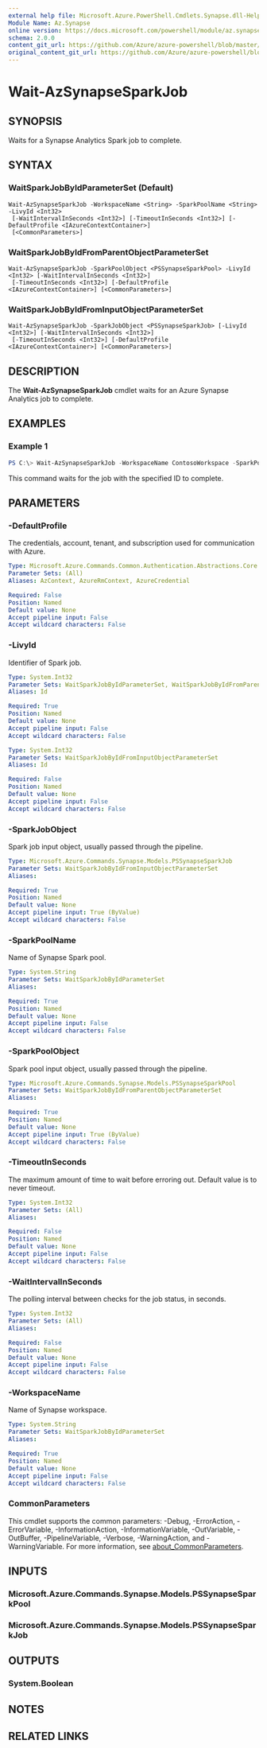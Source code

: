```yaml
---
external help file: Microsoft.Azure.PowerShell.Cmdlets.Synapse.dll-Help.xml
Module Name: Az.Synapse
online version: https://docs.microsoft.com/powershell/module/az.synapse/wait-azsynapsesparkjob
schema: 2.0.0
content_git_url: https://github.com/Azure/azure-powershell/blob/master/src/Synapse/Synapse/help/Wait-AzSynapseSparkJob.md
original_content_git_url: https://github.com/Azure/azure-powershell/blob/master/src/Synapse/Synapse/help/Wait-AzSynapseSparkJob.md
---
```


# Wait-AzSynapseSparkJob

## SYNOPSIS
Waits for a Synapse Analytics Spark job to complete.

## SYNTAX

### WaitSparkJobByIdParameterSet (Default)
```
Wait-AzSynapseSparkJob -WorkspaceName <String> -SparkPoolName <String> -LivyId <Int32>
 [-WaitIntervalInSeconds <Int32>] [-TimeoutInSeconds <Int32>] [-DefaultProfile <IAzureContextContainer>]
 [<CommonParameters>]
```

### WaitSparkJobByIdFromParentObjectParameterSet
```
Wait-AzSynapseSparkJob -SparkPoolObject <PSSynapseSparkPool> -LivyId <Int32> [-WaitIntervalInSeconds <Int32>]
 [-TimeoutInSeconds <Int32>] [-DefaultProfile <IAzureContextContainer>] [<CommonParameters>]
```

### WaitSparkJobByIdFromInputObjectParameterSet
```
Wait-AzSynapseSparkJob -SparkJobObject <PSSynapseSparkJob> [-LivyId <Int32>] [-WaitIntervalInSeconds <Int32>]
 [-TimeoutInSeconds <Int32>] [-DefaultProfile <IAzureContextContainer>] [<CommonParameters>]
```

## DESCRIPTION
The **Wait-AzSynapseSparkJob** cmdlet waits for an Azure Synapse Analytics job to complete.

## EXAMPLES

### Example 1
```powershell
PS C:\> Wait-AzSynapseSparkJob -WorkspaceName ContosoWorkspace -SparkPoolName ContosoSparkPool -LivyId 324
```

This command waits for the job with the specified ID to complete.

## PARAMETERS

### -DefaultProfile
The credentials, account, tenant, and subscription used for communication with Azure.

```yaml
Type: Microsoft.Azure.Commands.Common.Authentication.Abstractions.Core.IAzureContextContainer
Parameter Sets: (All)
Aliases: AzContext, AzureRmContext, AzureCredential

Required: False
Position: Named
Default value: None
Accept pipeline input: False
Accept wildcard characters: False
```

### -LivyId
Identifier of Spark job.

```yaml
Type: System.Int32
Parameter Sets: WaitSparkJobByIdParameterSet, WaitSparkJobByIdFromParentObjectParameterSet
Aliases: Id

Required: True
Position: Named
Default value: None
Accept pipeline input: False
Accept wildcard characters: False
```

```yaml
Type: System.Int32
Parameter Sets: WaitSparkJobByIdFromInputObjectParameterSet
Aliases: Id

Required: False
Position: Named
Default value: None
Accept pipeline input: False
Accept wildcard characters: False
```

### -SparkJobObject
Spark job input object, usually passed through the pipeline.

```yaml
Type: Microsoft.Azure.Commands.Synapse.Models.PSSynapseSparkJob
Parameter Sets: WaitSparkJobByIdFromInputObjectParameterSet
Aliases:

Required: True
Position: Named
Default value: None
Accept pipeline input: True (ByValue)
Accept wildcard characters: False
```

### -SparkPoolName
Name of Synapse Spark pool.

```yaml
Type: System.String
Parameter Sets: WaitSparkJobByIdParameterSet
Aliases:

Required: True
Position: Named
Default value: None
Accept pipeline input: False
Accept wildcard characters: False
```

### -SparkPoolObject
Spark pool input object, usually passed through the pipeline.

```yaml
Type: Microsoft.Azure.Commands.Synapse.Models.PSSynapseSparkPool
Parameter Sets: WaitSparkJobByIdFromParentObjectParameterSet
Aliases:

Required: True
Position: Named
Default value: None
Accept pipeline input: True (ByValue)
Accept wildcard characters: False
```

### -TimeoutInSeconds
The maximum amount of time to wait before erroring out.
Default value is to never timeout.

```yaml
Type: System.Int32
Parameter Sets: (All)
Aliases:

Required: False
Position: Named
Default value: None
Accept pipeline input: False
Accept wildcard characters: False
```

### -WaitIntervalInSeconds
The polling interval between checks for the job status, in seconds.

```yaml
Type: System.Int32
Parameter Sets: (All)
Aliases:

Required: False
Position: Named
Default value: None
Accept pipeline input: False
Accept wildcard characters: False
```

### -WorkspaceName
Name of Synapse workspace.

```yaml
Type: System.String
Parameter Sets: WaitSparkJobByIdParameterSet
Aliases:

Required: True
Position: Named
Default value: None
Accept pipeline input: False
Accept wildcard characters: False
```

### CommonParameters
This cmdlet supports the common parameters: -Debug, -ErrorAction, -ErrorVariable, -InformationAction, -InformationVariable, -OutVariable, -OutBuffer, -PipelineVariable, -Verbose, -WarningAction, and -WarningVariable. For more information, see [about_CommonParameters](http://go.microsoft.com/fwlink/?LinkID=113216).

## INPUTS

### Microsoft.Azure.Commands.Synapse.Models.PSSynapseSparkPool

### Microsoft.Azure.Commands.Synapse.Models.PSSynapseSparkJob

## OUTPUTS

### System.Boolean

## NOTES

## RELATED LINKS
